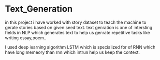 # Text_Generation
in this project i have worked with story dataset to teach the machine to gerate stories based on given seed text.
text genration is one of intersting fields in NLP which generates text to help us genrate repetitive tasks like writing essay,poem..

I  used deep learning algorithm LSTM which is specialized for of RNN which have long memeory than rnn which intrun help us keep the context.
